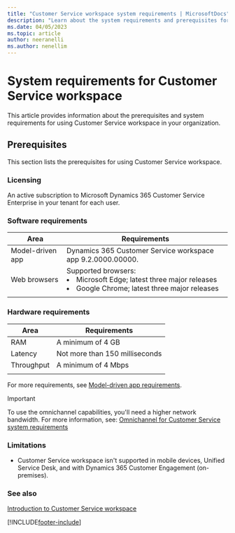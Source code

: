 ```yaml
---
title: "Customer Service workspace system requirements | MicrosoftDocs"
description: "Learn about the system requirements and prerequisites for Customer Service workspace."
ms.date: 04/05/2023
ms.topic: article
author: neeranelli
ms.author: nenellim
---
```


# System requirements for Customer Service workspace

This article provides information about the prerequisites and system requirements for using Customer Service workspace in your organization.


## Prerequisites

This section lists the prerequisites for using Customer Service workspace.

### Licensing

An active subscription to Microsoft Dynamics 365 Customer Service Enterprise in your tenant for each user.

### Software requirements

| Area | Requirements |
|----------|----------|
| Model-driven app | Dynamics 365 Customer Service workspace app 9.2.0000.00000. |
| Web browsers | Supported browsers: <li> Microsoft Edge; latest three major releases</li> <li> Google Chrome; latest three major releases </li> |
|||

### Hardware requirements

| Area | Requirements |
|----------|----------|
| RAM | A minimum of 4 GB |
| Latency  | Not more than 150 milliseconds  |
| Throughput | A minimum of 4 Mbps|
|||

For more requirements, see [Model-driven app requirements](/power-platform/admin/online-requirements).

> [!IMPORTANT]
> To use the omnichannel capabilities, you'll need a higher network bandwidth. For more information, see: [Omnichannel for Customer Service system requirements](system-requirements-omnichannel.md)

### Limitations

- Customer Service workspace isn't supported in mobile devices, Unified Service Desk, and with Dynamics 365 Customer Engagement (on-premises).

### See also

[Introduction to Customer Service workspace](csw-overview.md)  


[!INCLUDE[footer-include](../../includes/footer-banner.md)]
